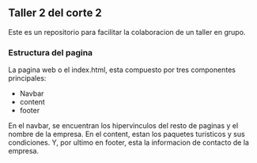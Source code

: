 ## Taller 2 del corte 2

Este es un repositorio para facilitar la colaboracion de un taller en grupo.



### Estructura del pagina

La pagina web o el index.html, esta compuesto por tres componentes principales:

- Navbar
- content
- footer


En el navbar, se encuentran los hipervinculos del resto de paginas y el 
nombre de la empresa. En el content, estan los paquetes turisticos y
sus condiciones. Y, por ultimo en footer, esta la informacion de contacto
de la empresa.